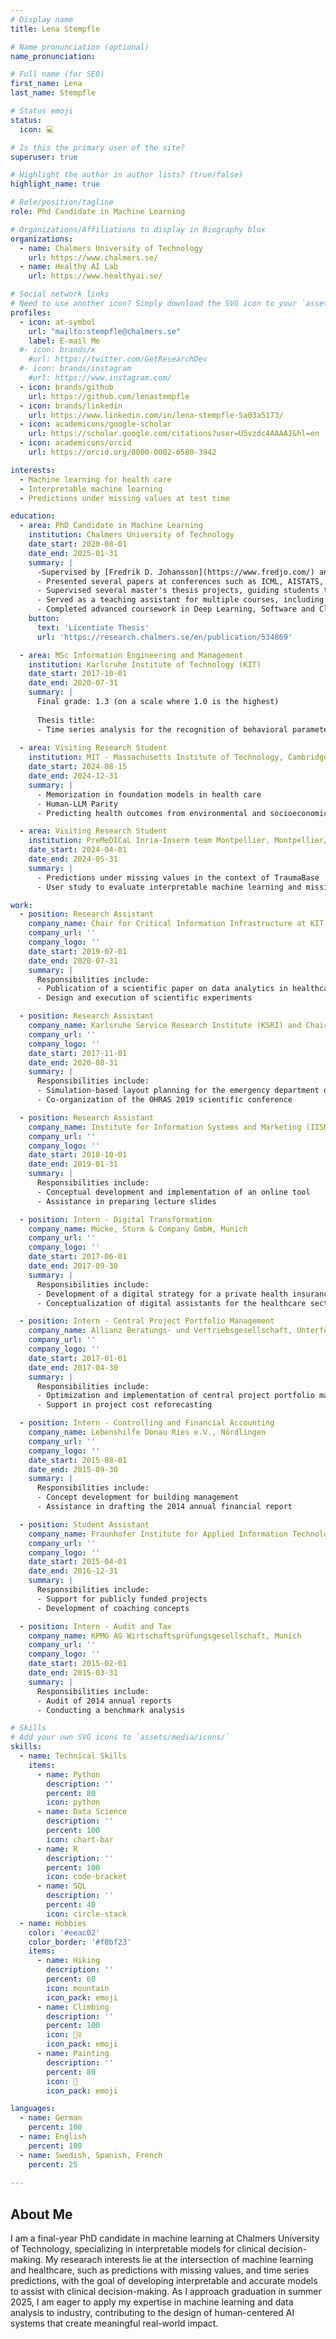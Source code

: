 ```yaml
---
# Display name
title: Lena Stempfle

# Name pronunciation (optional)
name_pronunciation: 

# Full name (for SEO)
first_name: Lena
last_name: Stempfle

# Status emoji
status:
  icon: 💻

# Is this the primary user of the site?
superuser: true

# Highlight the author in author lists? (true/false)
highlight_name: true

# Role/position/tagline
role: Phd Candidate in Machine Learning

# Organizations/Affiliations to display in Biography blox
organizations:
  - name: Chalmers University of Technology
    url: https://www.chalmers.se/
  - name: Healthy AI Lab
    url: https://www.healthyai.se/

# Social network links
# Need to use another icon? Simply download the SVG icon to your `assets/media/icons/` folder.
profiles:
  - icon: at-symbol
    url: "mailto:stempfle@chalmers.se"
    label: E-mail Me
  #- icon: brands/x
    #url: https://twitter.com/GetResearchDev
  #- icon: brands/instagram
    #url: https://www.instagram.com/
  - icon: brands/github
    url: https://github.com/lenastempfle
  - icon: brands/linkedin
    url: https://www.linkedin.com/in/lena-stempfle-5a03a5173/
  - icon: academicons/google-scholar
    url: https://scholar.google.com/citations?user=U5vzdc4AAAAJ&hl=en
  - icon: academicons/orcid
    url: https://orcid.org/0000-0002-6580-3942

interests:
  - Machine learning for health care
  - Interpretable machine learning 
  - Predictions under missing values at test time

education:
  - area: PhD Candidate in Machine Learning
    institution: Chalmers University of Technology
    date_start: 2020-08-01
    date_end: 2025-01-31
    summary: |
      -Supervised by [Fredrik D. Johansson](https://www.fredjo.com/) and [Devdatt Dubashi](https://sites.google.com/view/devdattdubhashi/home). 
      - Presented several papers at conferences such as ICML, AISTATS, AAAI, and ML4H, with contributions published in two Alzheimer's disease research journals, while leading multiple research initiatives in collaboration with academic and healthcare partners, resulting in eight peer-reviewed publications in top conference proceedings and journals.
      - Supervised several master's thesis projects, guiding students through academic research and industry collaborations.
      - Served as a teaching assistant for multiple courses, including Introduction to Data Science, Research Methods, Causality and Causal Inference, and Design of AI Systems.
      - Completed advanced coursework in Deep Learning, Software and Cloud Computing, Graphical Models, Bayesian Learning and  Statistical Relational Learning, Artificial Intelligence and Machine Learning, and Causal Inference, developing a strong foundation in cutting-edge AI/ML techniques.
    button:
      text: 'Licentiate Thesis'
      url: 'https://research.chalmers.se/en/publication/534869'

  - area: MSc Information Engineering and Management
    institution: Karlsruhe Institute of Technology (KIT)
    date_start: 2017-10-01
    date_end: 2020-07-31
    summary: |
      Final grade: 1.3 (on a scale where 1.0 is the highest)
      
      Thesis title:
      - Time series analysis for the recognition of behavioral parameters in people with dementia  
      
  - area: Visiting Research Student
    institution: MIT - Massachusetts Institute of Technology, Cambridge/USA
    date_start: 2024-08-15
    date_end: 2024-12-31
    summary: |
      - Memorization in foundation models in health care 
      - Human-LLM Parity 
      - Predicting health outcomes from environmental and socioeconomic data

  - area: Visiting Research Student
    institution: PreMeDICaL Inria-Inserm team Montpellier, Montpellier/France
    date_start: 2024-04-01
    date_end: 2024-05-31
    summary: |
      - Predictions under missing values in the context of TraumaBase  
      - User study to evaluate interpretable machine learning and missing values 

work:
  - position: Research Assistant
    company_name: Chair for Critical Information Infrastructure at KIT
    company_url: ''
    company_logo: ''
    date_start: 2019-07-01
    date_end: 2020-07-31
    summary: |
      Responsibilities include:
      - Publication of a scientific paper on data analytics in healthcare
      - Design and execution of scientific experiments

  - position: Research Assistant
    company_name: Karlsruhe Service Research Institute (KSRI) and Chair of Discrete Optimization at KIT
    company_url: ''
    company_logo: ''
    date_start: 2017-11-01
    date_end: 2020-08-31
    summary: |
      Responsibilities include:
      - Simulation-based layout planning for the emergency department of a regional hospital using data analytics
      - Co-organization of the OHRAS 2019 scientific conference

  - position: Research Assistant
    company_name: Institute for Information Systems and Marketing (IISM) and Chair for Information Systems and Service Design at KIT
    company_url: ''
    company_logo: ''
    date_start: 2018-10-01
    date_end: 2019-01-31
    summary: |
      Responsibilities include:
      - Conceptual development and implementation of an online tool  
      - Assistance in preparing lecture slides

  - position: Intern - Digital Transformation
    company_name: Mücke, Sturm & Company GmbH, Munich
    company_url: ''
    company_logo: ''
    date_start: 2017-06-01
    date_end: 2017-09-30
    summary: |
      Responsibilities include:
      - Development of a digital strategy for a private health insurance company
      - Conceptualization of digital assistants for the healthcare sector

  - position: Intern - Central Project Portfolio Management
    company_name: Allianz Beratungs- und Vertriebsgesellschaft, Unterföhring
    company_url: ''
    company_logo: ''
    date_start: 2017-01-01
    date_end: 2017-04-30
    summary: |
      Responsibilities include:
      - Optimization and implementation of central project portfolio management
      - Support in project cost reforecasting

  - position: Intern - Controlling and Financial Accounting
    company_name: Lebenshilfe Donau Ries e.V., Nördlingen
    company_url: ''
    company_logo: ''
    date_start: 2015-08-01
    date_end: 2015-09-30
    summary: |
      Responsibilities include:
      - Concept development for building management
      - Assistance in drafting the 2014 annual financial report

  - position: Student Assistant
    company_name: Fraunhofer Institute for Applied Information Technology (FIT), Core Competence Center for Finance and Information Management, Bayreuth
    company_url: ''
    company_logo: ''
    date_start: 2015-04-01
    date_end: 2016-12-31
    summary: |
      Responsibilities include:
      - Support for publicly funded projects
      - Development of coaching concepts

  - position: Intern - Audit and Tax
    company_name: KPMG AG Wirtschaftsprüfungsgesellschaft, Munich
    company_url: ''
    company_logo: ''
    date_start: 2015-02-01
    date_end: 2015-03-31
    summary: |
      Responsibilities include:
      - Audit of 2014 annual reports
      - Conducting a benchmark analysis

# Skills
# Add your own SVG icons to `assets/media/icons/`
skills:
  - name: Technical Skills
    items:
      - name: Python
        description: ''
        percent: 80
        icon: python
      - name: Data Science
        description: ''
        percent: 100
        icon: chart-bar
      - name: R
        description: ''
        percent: 100
        icon: code-bracket
      - name: SQL
        description: ''
        percent: 40
        icon: circle-stack
  - name: Hobbies
    color: '#eeac02'
    color_border: '#f0bf23'
    items:
      - name: Hiking
        description: ''
        percent: 60
        icon: mountain
        icon_pack: emoji
      - name: Climbing
        description: ''
        percent: 100
        icon: 🧗‍♀️
        icon_pack: emoji
      - name: Painting
        description: ''
        percent: 80
        icon: 🎨
        icon_pack: emoji

languages:
  - name: German
    percent: 100
  - name: English
    percent: 100
  - name: Swedish, Spanish, French
    percent: 25
  
---
```


## About Me
I am a final-year PhD candidate in machine learning at Chalmers University of Technology, specializing in interpretable models for clinical decision-making. My researach interests lie at the intersection of machine learning and healthcare, such as predictions with missing values, and time series predictions, with the goal of developing interpretable and accurate models to assist with clinical decision-making. As I approach graduation in summer 2025, I am eager to apply my expertise in machine learning and data analysis to industry, contributing to the design of human-centered AI systems that create meaningful real-world impact.


